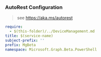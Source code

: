 ### AutoRest Configuration

> see https://aka.ms/autorest

``` yaml
require:
  - $(this-folder)/../DeviceManagement.md
title: $(service-name)
subject-prefix: ''
prefix: MgBeta
namespace: Microsoft.Graph.Beta.PowerShell
```
